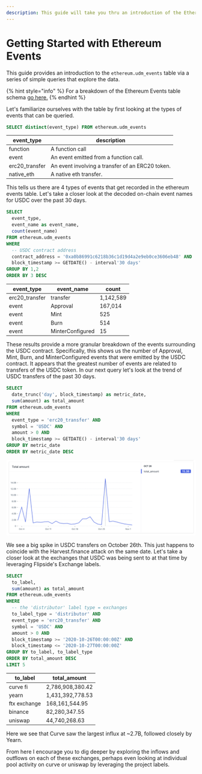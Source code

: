 ```yaml
---
description: This guide will take you thru an introduction of the Ethereum events table.
---
```


# Getting Started with Ethereum Events

This guide provides an introduction to the `ethereum.udm_events` table via a series of simple queries that explore the data.

{% hint style="info" %}
For a breakdown of the Ethereum Events table schema [go here.](broken-reference)
{% endhint %}

Let's familiarize ourselves with the table by first looking at the types of events that can be queried.

```sql
SELECT distinct(event_type) FROM ethereum.udm_events 
```

| event\_type     | description                                      |
| --------------- | ------------------------------------------------ |
| function        | A function call                                  |
| event           | An event emitted from a function call.           |
| erc20\_transfer | An event involving a transfer of an ERC20 token. |
| native\_eth     | A native eth transfer.                           |

This tells us there are 4 types of events that get recorded in the ethereum events table. Let's take a closer look at the decoded on-chain event names for USDC over the past 30 days.

```sql
SELECT 
  event_type,
  event_name as event_name,
  count(event_name)
FROM ethereum.udm_events
WHERE 
  -- USDC contract address
  contract_address = '0xa0b86991c6218b36c1d19d4a2e9eb0ce3606eb48' AND
  block_timestamp >= GETDATE() - interval'30 days'
GROUP BY 1,2
ORDER BY 3 DESC
```

| event\_type     | event\_name      | count     |
| --------------- | ---------------- | --------- |
| erc20\_transfer | transfer         | 1,142,589 |
| event           | Approval         | 167,014   |
| event           | Mint             | 525       |
| event           | Burn             | 514       |
| event           | MinterConfigured | 15        |

These results provide a more granular breakdown of the events surrounding the USDC contract. Specifically, this shows us the number of Approval, Mint, Burn, and MinterConfigured events that were emitted by the USDC contract. It appears that the greatest number of events are related to transfers of the USDC token. In our next query let's look at the trend of USDC transfers of the past 30 days.

```sql
SELECT 
  date_trunc('day', block_timestamp) as metric_date,
  sum(amount) as total_amount
FROM ethereum.udm_events
WHERE 
  event_type = 'erc20_transfer' AND
  symbol = 'USDC' AND
  amount > 0 AND
  block_timestamp >= GETDATE() - interval'30 days'
GROUP BY metric_date
ORDER BY metric_date DESC
```

![](<../../../.gitbook/assets/Screen Shot 2020-11-01 at 10.30.54 PM.png>)

We see a big spike in USDC transfers on October 26th. This just happens to coincide with the Harvest.finance attack on the same date. Let's take a closer look at the exchanges that USDC was being sent to at that time by leveraging Flipside's Exchange labels.

```sql
SELECT 
  to_label,
  sum(amount) as total_amount
FROM ethereum.udm_events
WHERE
  -- the 'distributor' label type = exchanges 
  to_label_type = 'distributor' AND
  event_type = 'erc20_transfer' AND
  symbol = 'USDC' AND
  amount > 0 AND
  block_timestamp >= '2020-10-26T00:00:00Z' AND
  block_timestamp <= '2020-10-27T00:00:00Z'
GROUP BY to_label, to_label_type
ORDER BY total_amount DESC
LIMIT 5
```

| to\_label    | total\_amount    |
| ------------ | ---------------- |
| curve fi     | 2,786,908,380.42 |
| yearn        | 1,431,392,778.53 |
| ftx exchange | 168,161,544.95   |
| binance      | 82,280,347.55    |
| uniswap      | 44,740,268.63    |

Here we see that Curve saw the largest influx at \~2.7B, followed closely by Yearn.&#x20;

From here I encourage you to dig deeper by exploring the inflows and outflows on each of these exchanges, perhaps even looking at individual pool activity on curve or uniswap by leveraging the project labels.
